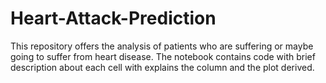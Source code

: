 # Heart-Attack-Prediction

This repository offers the analysis of patients who are suffering or maybe going to suffer from heart disease. The notebook contains code with brief description about each cell with explains the column and the plot derived.
